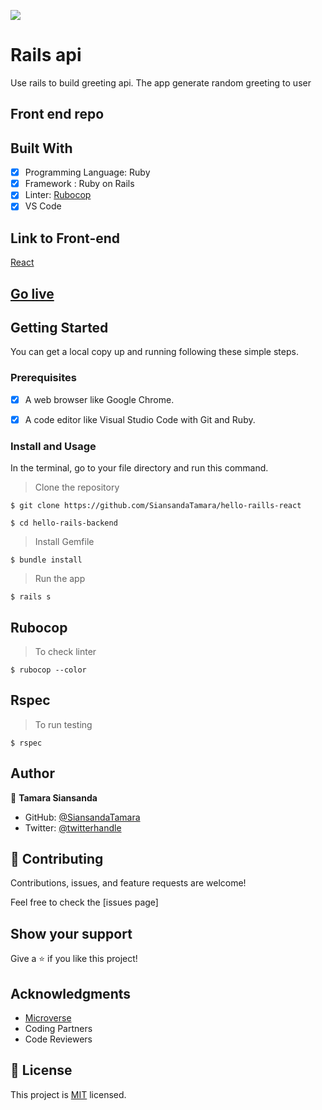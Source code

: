 ![](https://img.shields.io/badge/Microverse-blueviolet)

# Rails api

Use rails  to build greeting api. The app generate random greeting to user

## Front end repo 
[]()

## Built With

- [x] Programming Language: Ruby
- [x] Framework : Ruby on Rails
- [x] Linter: [Rubocop](https://rubocop.org/)
- [x] VS Code

## Link to Front-end
[React](https://github.com/SiansandaTamara/hello-react-frontend/pull/1)


## [Go live](#)

## Getting Started

You can get a local copy up and running following these simple steps.

### Prerequisites

- [x] A web browser like Google Chrome.
- [x] A code editor like Visual Studio Code with Git and Ruby.


### Install and Usage

In the terminal, go to your file directory and run this command.

> Clone the repository
```
$ git clone https://github.com/SiansandaTamara/hello-raills-react
```
```
$ cd hello-rails-backend
```
> Install Gemfile
```
$ bundle install
```

> Run the app 
```
$ rails s
```


## Rubocop
> To check linter
```
$ rubocop --color
```

## Rspec
> To run testing 
```
$ rspec 
```

## Author 
👤 **Tamara Siansanda**

- GitHub: [@SiansandaTamara](https://github.com/SiansandaTamara)
- Twitter: [@twitterhandle](https://twitter.com/TamaraSiansanda)

## 🤝 Contributing

Contributions, issues, and feature requests are welcome!

Feel free to check the [issues page]

## Show your support

Give a ⭐️ if you like this project!

## Acknowledgments

- [Microverse](https://www.microverse.org/)
- Coding Partners
- Code Reviewers

## 📝 License

This project is [MIT](https://github.com/SiansandaTamara/hello-rails/blob/dev/LICENSE) licensed.
